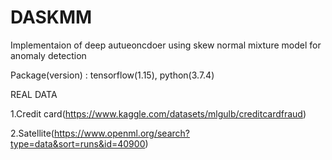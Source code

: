 # DASKMM
Implementaion of deep autueoncdoer using skew normal mixture model for anomaly detection 

Package(version)
: tensorflow(1.15), python(3.7.4)

REAL DATA

1.Credit card(https://www.kaggle.com/datasets/mlgulb/creditcardfraud)

2.Satellite(https://www.openml.org/search?type=data&sort=runs&id=40900)

